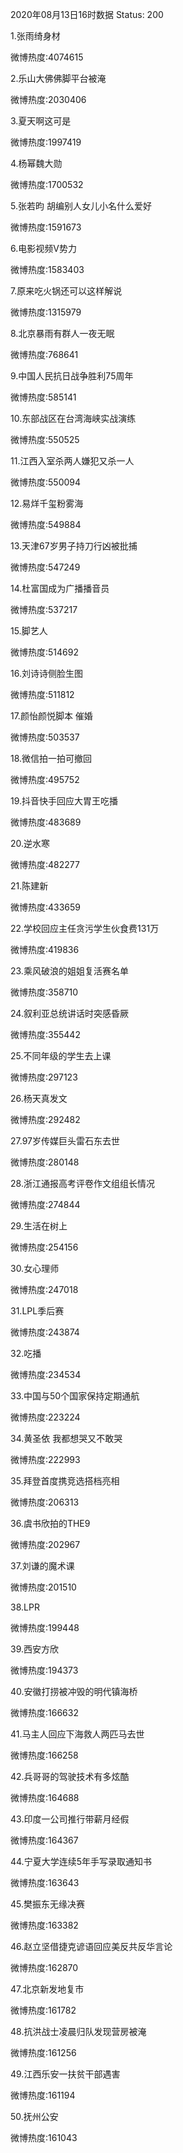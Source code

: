 2020年08月13日16时数据
Status: 200

1.张雨绮身材

微博热度:4074615

2.乐山大佛佛脚平台被淹

微博热度:2030406

3.夏天啊这可是

微博热度:1997419

4.杨幂魏大勋

微博热度:1700532

5.张若昀 胡编别人女儿小名什么爱好

微博热度:1591673

6.电影视频V势力

微博热度:1583403

7.原来吃火锅还可以这样解说

微博热度:1315979

8.北京暴雨有群人一夜无眠

微博热度:768641

9.中国人民抗日战争胜利75周年

微博热度:585141

10.东部战区在台湾海峡实战演练

微博热度:550525

11.江西入室杀两人嫌犯又杀一人

微博热度:550094

12.易烊千玺粉雾海

微博热度:549884

13.天津67岁男子持刀行凶被批捕

微博热度:547249

14.杜富国成为广播播音员

微博热度:537217

15.脚艺人

微博热度:514692

16.刘诗诗侧脸生图

微博热度:511812

17.颜怡颜悦脚本 催婚

微博热度:503537

18.微信拍一拍可撤回

微博热度:495752

19.抖音快手回应大胃王吃播

微博热度:483689

20.逆水寒

微博热度:482277

21.陈建新

微博热度:433659

22.学校回应主任贪污学生伙食费131万

微博热度:419836

23.乘风破浪的姐姐复活赛名单

微博热度:358710

24.叙利亚总统讲话时突感昏厥

微博热度:355442

25.不同年级的学生去上课

微博热度:297123

26.杨天真发文

微博热度:292482

27.97岁传媒巨头雷石东去世

微博热度:280148

28.浙江通报高考评卷作文组组长情况

微博热度:274844

29.生活在树上

微博热度:254156

30.女心理师

微博热度:247018

31.LPL季后赛

微博热度:243874

32.吃播

微博热度:234534

33.中国与50个国家保持定期通航

微博热度:223224

34.黄圣依 我都想哭又不敢哭

微博热度:222993

35.拜登首度携竞选搭档亮相

微博热度:206313

36.虞书欣拍的THE9

微博热度:202967

37.刘谦的魔术课

微博热度:201510

38.LPR

微博热度:199448

39.西安方欣

微博热度:194373

40.安徽打捞被冲毁的明代镇海桥

微博热度:166632

41.马主人回应下海救人两匹马去世

微博热度:166258

42.兵哥哥的驾驶技术有多炫酷

微博热度:164688

43.印度一公司推行带薪月经假

微博热度:164367

44.宁夏大学连续5年手写录取通知书

微博热度:163643

45.樊振东无缘决赛

微博热度:163382

46.赵立坚借捷克谚语回应美反共反华言论

微博热度:162870

47.北京新发地复市

微博热度:161782

48.抗洪战士凌晨归队发现营房被淹

微博热度:161256

49.江西乐安一扶贫干部遇害

微博热度:161194

50.抚州公安

微博热度:161043

